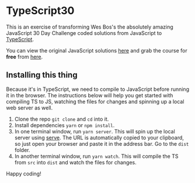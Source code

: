 # TypeScript30

This is an exercise of transforming Wes Bos's the absolutely amazing JavaScript 30 Day Challenge coded solutions from JavaScript to [TypeScript][typescriptlang].

You can view the original JavaScript solutions [here][javascript30-github] and grab the course for **free** from [here][javascript30-course].

## Installing this thing

Because it's in TypeScript, we need to compile to JavaScript before running it in the browser. The instructions below will help you get started with compiling TS to JS, watching the files for changes and spinning up a local web server as well.

1. Clone the repo `git clone` and `cd` into it.
2. Install dependencies `yarn` or `npm install`.
3. In one terminal window, run `yarn server`. This will spin up the local server using [serve][serve]. The URL is automatically copied to your clipboard, so just open your browser and paste it in the address bar. Go to the `dist` folder.
4. In another terminal window, run `yarn watch`. This will compile the TS from `src` into `dist` and watch the files for changes.

Happy coding!

[typescriptlang]: https://www.typescriptlang.org/
[javascript30-github]: https://github.com/wesbos/JavaScript30
[javascript30-course]: https://javascript30.com/
[serve]: https://npm.im/serve
